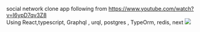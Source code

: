 social network clone app following from https://www.youtube.com/watch?v=I6ypD7qv3Z8 <br />
Using React,typescript, Graphql , urql, postgres , TypeOrm, redis, next
<img src="https://user-images.githubusercontent.com/76443837/164747440-7f3f484b-4aa1-4617-b8db-11ca9a8bfce5.png">
